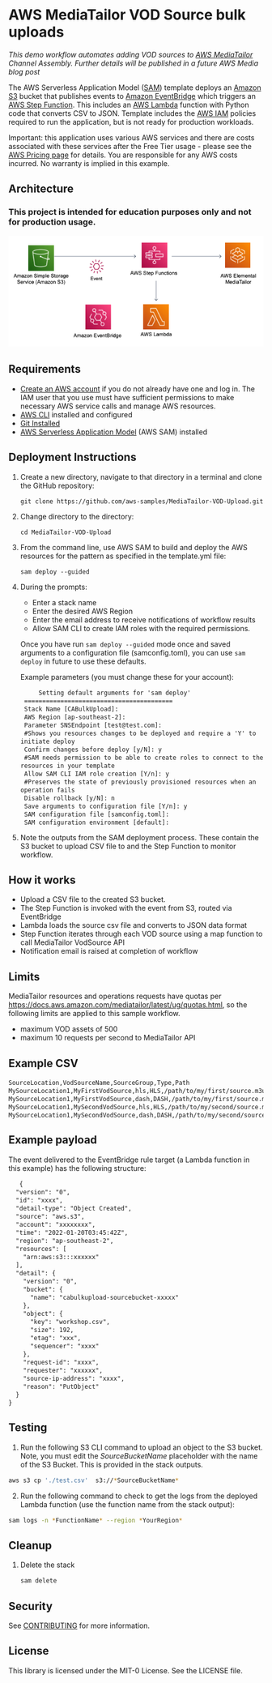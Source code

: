 # AWS MediaTailor VOD Source bulk uploads

<em>This demo workflow automates adding VOD sources to [AWS MediaTailor](https://aws.amazon.com/mediatailor/) Channel Assembly. Further details will be published in a future AWS Media blog post </em>

The AWS Serverless Application Model ([SAM](https://aws.amazon.com/serverless/sam/)) template deploys an [Amazon S3](https://aws.amazon.com/s3/) bucket that publishes events to [Amazon EventBridge](https://aws.amazon.com/eventbridge/) which triggers an [AWS Step Function](https://aws.amazon.com/step-functions). This includes an [AWS Lambda](https://aws.amazon.com/lambda/) function with Python code that converts CSV to JSON. Template includes the [AWS IAM](https://aws.amazon.com/iam/) policies required to run the application, but is not ready for production workloads.

Important: this application uses various AWS services and there are costs associated with these services after the Free Tier usage - please see the [AWS Pricing page](https://aws.amazon.com/pricing/) for details. You are responsible for any AWS costs incurred. No warranty is implied in this example.

## Architecture

### This project is intended for education purposes only and not for production usage.


<img src="AWS_Services.png" alt="AWS Services Architecture" />

## Requirements

* [Create an AWS account](https://portal.aws.amazon.com/gp/aws/developer/registration/index.html) if you do not already have one and log in. The IAM user that you use must have sufficient permissions to make necessary AWS service calls and manage AWS resources.
* [AWS CLI](https://docs.aws.amazon.com/cli/latest/userguide/install-cliv2.html) installed and configured
* [Git Installed](https://git-scm.com/book/en/v2/Getting-Started-Installing-Git)
* [AWS Serverless Application Model](https://docs.aws.amazon.com/serverless-application-model/latest/developerguide/serverless-sam-cli-install.html) (AWS SAM) installed

## Deployment Instructions

1. Create a new directory, navigate to that directory in a terminal and clone the GitHub repository:
    ```
    git clone https://github.com/aws-samples/MediaTailor-VOD-Upload.git
    ```
1. Change directory to the directory:
    ```
    cd MediaTailor-VOD-Upload
    ```
1. From the command line, use AWS SAM to build and deploy the AWS resources for the pattern as specified in the template.yml file:
    ```
    sam deploy --guided
    ```
1. During the prompts:
    * Enter a stack name
    * Enter the desired AWS Region
    * Enter the email address to receive notifications of workflow results
    * Allow SAM CLI to create IAM roles with the required permissions.

    Once you have run `sam deploy --guided` mode once and saved arguments to a configuration file (samconfig.toml), you can use `sam deploy` in future to use these defaults.

    Example parameters (you must change these for your account):

            Setting default arguments for 'sam deploy'
        =========================================
        Stack Name [CABulkUpload]: 
        AWS Region [ap-southeast-2]: 
        Parameter SNSEndpoint [test@test.com]: 
        #Shows you resources changes to be deployed and require a 'Y' to initiate deploy
        Confirm changes before deploy [y/N]: y
        #SAM needs permission to be able to create roles to connect to the resources in your template
        Allow SAM CLI IAM role creation [Y/n]: y
        #Preserves the state of previously provisioned resources when an operation fails
        Disable rollback [y/N]: n
        Save arguments to configuration file [Y/n]: y
        SAM configuration file [samconfig.toml]: 
        SAM configuration environment [default]: 

1. Note the outputs from the SAM deployment process. These contain the S3 bucket to upload CSV file to and the Step Function to monitor workflow. 

## How it works

* Upload a CSV file to the created S3 bucket.
* The Step Function is invoked with the event from S3, routed via EventBridge
* Lambda loads the source csv file and converts to JSON data format
* Step Function iterates through each VOD source using a map function to call MediaTailor VodSource API
* Notification email is raised at completion of workflow

## Limits

MediaTailor resources and operations requests have quotas per https://docs.aws.amazon.com/mediatailor/latest/ug/quotas.html, so the following limits are applied to this sample workflow. 

* maximum VOD assets of 500
* maximum 10 requests per second to MediaTailor API

## Example CSV

```
SourceLocation,VodSourceName,SourceGroup,Type,Path
MySourceLocation1,MyFirstVodSource,hls,HLS,/path/to/my/first/source.m3u8
MySourceLocation1,MyFirstVodSource,dash,DASH,/path/to/my/first/source.mpd
MySourceLocation1,MySecondVodSource,hls,HLS,/path/to/my/second/source.m3u8
MySourceLocation1,MySecondVodSource,dash,DASH,/path/to/my/second/source.mpd
```


## Example payload

The event delivered to the EventBridge rule target (a Lambda function in this example) has the following structure:

```
   {
  "version": "0",
  "id": "xxxx",
  "detail-type": "Object Created",
  "source": "aws.s3",
  "account": "xxxxxxxx",
  "time": "2022-01-20T03:45:42Z",
  "region": "ap-southeast-2",
  "resources": [
    "arn:aws:s3:::xxxxxx"
  ],
  "detail": {
    "version": "0",
    "bucket": {
      "name": "cabulkupload-sourcebucket-xxxxx"
    },
    "object": {
      "key": "workshop.csv",
      "size": 192,
      "etag": "xxx",
      "sequencer": "xxxx"
    },
    "request-id": "xxxx",
    "requester": "xxxxxx",
    "source-ip-address": "xxxx",
    "reason": "PutObject"
  }
}
```

## Testing

1. Run the following S3 CLI command to upload an object to the S3 bucket. Note, you must edit the *SourceBucketName* placeholder with the name of the S3 Bucket. This is provided in the stack outputs.

```bash
aws s3 cp './test.csv'  s3://*SourceBucketName*
```

2. Run the following command to check to get the logs from the deployed Lambda function (use the function name from the stack output):

```bash
sam logs -n *FunctionName* --region *YourRegion*
```

## Cleanup

1. Delete the stack
    ```bash
   sam delete
    ```


## Security

See [CONTRIBUTING](CONTRIBUTING.md#security-issue-notifications) for more information.

## License

This library is licensed under the MIT-0 License. See the LICENSE file.


